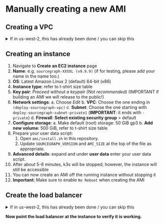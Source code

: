 # Manually creating a new AMI

## Creating a VPC

<details>
<summary>If in us-west-2, this has already been done / you can skip this</summary>

1. Navigate to **VPC** > **Your VPCs** > **Create VPC**
2. **Resources to create**: choose **VPC and more**
3. **Name tag auto-generation**: rename **project** to **deploy-sourcegraph**
4. **IPv4 CIDR block**: 10.0.0.0/16
5. **IPv6 CIDR block**: none
6. **Tenancy**: default
7. **Number of Availability Zones (AZs)**: 2
8. **Number of public subnets**: 2
9. **Number of private subnets**: 2
9. **NAT gateways**: In 1 AZ
10. **VPC endpoints**: S3 Gateway
11. **Enable DNS hostnames**: checked
12. **Enable DNS resolution**: checked
13. **Create VPC**

</details>

## Creating an instance

1. Navigate to **Create an EC2 instance** page
2. **Name**: e.g. `sourcegraph-XXXXL (v9.9.9)` (if for testing, please add your name in the name too.)
3. **OS**: Latest Amazon Linux 2 (default) 64-bit (x86)
4. **Instance type**: refer to t-shirt size table
5. **Key pair**: _Proceed without a keypair (Not recommended)_ (IMPORTANT if building an AMI we will release to the public!)
6. **Network settings**:
  a. Choose _Edit_
  b. **VPC**: Choose the one ending in `(deploy-sourcegraph-vpc)`
  c. **Subnet**: Choose the one starting with `deploy-sourcegraph-subnet-private1` (**IMPORTANT**: it ends with `-private`)
  d. **Firewall**: **Select existing security group** > default
7. **Configure storage**:
  a. Make default (root) storage: 50 GiB gp3
  b. **Add new volume**: 500 GiB, refer to t-shirt size table
9. Prepare your user data script:
   1.  Open `ami/install.sh` in this repository.
   2.  Update `SOURCEGRAPH_VERSION` and `AMI_SIZE` at the top of the file as appropriate.
10. **Advanced details**: expand and under **user data** enter your user data script.
11. After about 5-8 minutes, k3s will be stopped; however, the instance will still be accessible
12. You can now create an AMI off the running instance without stopping it
13. **Important:** Make sure to enable `No Reboot` when creating the AMI

## Create the load balancer

<details>
<summary>If in us-west-2, this has already been done / you can skip this</summary>

1. Navigate to EC2 load balancers
2. **Create target group** (**You probably don't need to do this if you're in us-west-2, as it'd already be done.**)
  a. **Create target group**
  b. **Target type**: instances
  c. **Target group name**: deploy-sourcegraph-rollout
  d. **Protocol**: HTTPS : 443
  e. **VPC**: deploy-sourcegraph-vpc
  f. **Protocol version**: HTTP1
  g. **Next** > **Select running instance** > **Create target group**
2. **Create load balancer**: Application Load Balancer  (**You probably don't need to do this if you're in us-west-2, as it'd already be done.**)
  a. **Name**: `deploy-sourcegraph-rollout`
  b. **Scheme**: Internet-facing
  c. **VPC**: `deploy-sourcegraph-vpc`
  d. **Security group:** default
  e. **Listeners:** HTTPS, 443
  f. **Default action**: Forward to, deplpy-sourcegraph-rollout
  g. **Leave all as defaults, but select a TLS certificate** (rollout.sourcegraph.delivery)

</details>

**Now point the load balancer at the instance to verify it is working.**

